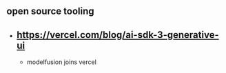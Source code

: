 
## open source tooling 

- https://vercel.com/blog/ai-sdk-3-generative-ui
	- 
	- modelfusion joins vercel